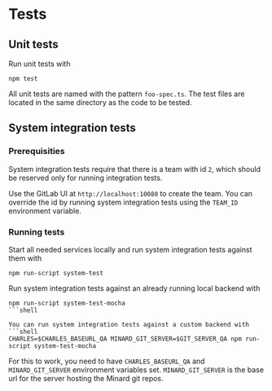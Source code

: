 
# Tests

## Unit tests

Run unit tests with
```shell
npm test
```

All unit tests are named with the pattern `foo-spec.ts`. The test
files are located in the same directory as the code to be tested.

## System integration tests

### Prerequisities

System integration tests require that there is a team with id `2`,
which should be reserved only for running integration tests.

Use the GitLab UI at `http://localhost:10080` to create the team. You can override
the id by running system integration tests using the `TEAM_ID` environment variable.

### Running tests

Start all needed services locally and run system integration tests against them with
```shell
npm run-script system-test
```

Run system integration tests against an already running local backend with
```
npm run-script system-test-mocha
```shell

You can run system integration tests against a custom backend with
```shell
CHARLES=$CHARLES_BASEURL_QA MINARD_GIT_SERVER=$GIT_SERVER_QA npm run-script system-test-mocha
```

For this to work, you need to have `CHARLES_BASEURL_QA` and `MINARD_GIT_SERVER` environment
variables set. `MINARD_GIT_SERVER` is the base url for the server hosting the Minard git repos.
